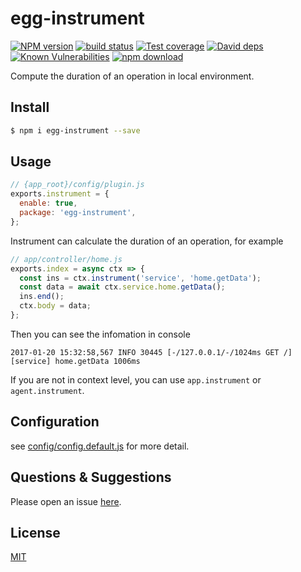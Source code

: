 # egg-instrument

[![NPM version][npm-image]][npm-url]
[![build status][travis-image]][travis-url]
[![Test coverage][codecov-image]][codecov-url]
[![David deps][david-image]][david-url]
[![Known Vulnerabilities][snyk-image]][snyk-url]
[![npm download][download-image]][download-url]

[npm-image]: https://img.shields.io/npm/v/egg-instrument.svg?style=flat-square
[npm-url]: https://npmjs.org/package/egg-instrument
[travis-image]: https://img.shields.io/travis/eggjs/egg-instrument.svg?style=flat-square
[travis-url]: https://travis-ci.org/eggjs/egg-instrument
[codecov-image]: https://img.shields.io/codecov/c/github/eggjs/egg-instrument.svg?style=flat-square
[codecov-url]: https://codecov.io/github/eggjs/egg-instrument?branch=master
[david-image]: https://img.shields.io/david/eggjs/egg-instrument.svg?style=flat-square
[david-url]: https://david-dm.org/eggjs/egg-instrument
[snyk-image]: https://snyk.io/test/npm/egg-instrument/badge.svg?style=flat-square
[snyk-url]: https://snyk.io/test/npm/egg-instrument
[download-image]: https://img.shields.io/npm/dm/egg-instrument.svg?style=flat-square
[download-url]: https://npmjs.org/package/egg-instrument

Compute the duration of an operation in local environment.

## Install

```bash
$ npm i egg-instrument --save
```

## Usage

```js
// {app_root}/config/plugin.js
exports.instrument = {
  enable: true,
  package: 'egg-instrument',
};
```

Instrument can calculate the duration of an operation, for example

```js
// app/controller/home.js
exports.index = async ctx => {
  const ins = ctx.instrument('service', 'home.getData');
  const data = await ctx.service.home.getData();
  ins.end();
  ctx.body = data;
};
```

Then you can see the infomation in console

```
2017-01-20 15:32:58,567 INFO 30445 [-/127.0.0.1/-/1024ms GET /] [service] home.getData 1006ms
```

If you are not in context level, you can use `app.instrument` or `agent.instrument`.

## Configuration

see [config/config.default.js](https://github.com/eggjs/egg-instrument/blob/master/config/config.default.js) for more detail.

## Questions & Suggestions

Please open an issue [here](https://github.com/eggjs/egg/issues).

## License

[MIT](LICENSE)
